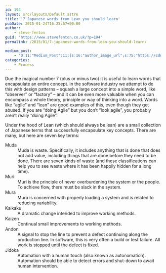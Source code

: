 ```yaml
---
id: 194
layout: src/layouts/Default.astro
title: '7 Japanese words from Lean you should learn'
pubDate: 2015-01-24T16:25:57+00:00
author:
    - steve-fenton
guid: 'https://www.stevefenton.co.uk/?p=194'
permalink: /2015/01/7-japanese-words-from-lean-you-should-learn/

medium_post:
    - 'O:11:"Medium_Post":11:{s:16:"author_image_url";s:75:"https://cdn-images-1.medium.com/fit/c/400/400/1*eXkhfEuF41g5W_xnc_ydLA.jpeg";s:10:"author_url";s:38:"https://medium.com/@steve.fenton.co.uk";s:11:"byline_name";N;s:12:"byline_email";N;s:10:"cross_link";s:3:"yes";s:2:"id";s:12:"477d134c40c1";s:21:"follower_notification";s:3:"yes";s:7:"license";s:19:"all-rights-reserved";s:14:"publication_id";s:2:"-1";s:6:"status";s:5:"draft";s:3:"url";s:51:"https://medium.com/@steve.fenton.co.uk/477d134c40c1";}'
categories:
    - Process
---
```


Due the magical number 7 (plus or minus two) it is useful to learn words that encapsulate an entire concept. In the software industry we attempt to do this with design patterns – squash a large concept into a simple word, like “observer” or “factory” – and it can be even more valuable when you can encompass a whole theory, principle or way of thinking into a word. Words like “agile” and “lean” are good examples of this, even though they get abused. If you are “doing Agile” but you don’t “look agile”, you probably aren’t really “doing Agile”.

Under the hood of Lean (which should always be lean) are a small collection of Japanese terms that successfully encapsulate key concepts. There are many, but here are seven key terms:

<dl><dt>Muda</dt><dd>Muda is waste. Specifically, it includes anything that is done that does not add value, including things that are done before they need to be done. There are seven kinds of waste (and these classifications can help you to see waste where it has been happily hidden for a long time).</dd><dt>Muri</dt><dd>Muri is the principle of never overburdening the system or the people. To achieve flow, there must be slack in the system.</dd><dt>Mura</dt><dd>Mura is concerned with properly loading a system and is related to reducing variability.</dd><dt>Kaikaku</dt><dd>A dramatic change intended to improve working methods.</dd><dt>Kaizen</dt><dd>Continual small improvements to working methods.</dd><dt>Andon</dt><dd>A signal to stop the line to prevent a defect continuing along the production line. In software, this is very often a build or test failure. All work is stopped until the defect is fixed.</dd><dt>Jidoka</dt><dd>Automation with a human touch (also known as autonomation). Automation should be able to detect errors and shut-down to await human intervention.</dd></dl>